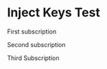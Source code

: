 # Inject Keys Test

First subscription
<inject key="subscriptionid" />

Second subscription
<inject key="subscriptionid" />

Third Subscription
<inject key="subscription-2" />